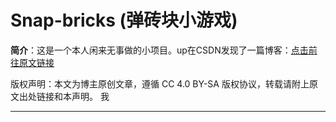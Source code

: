 # Snap-bricks (弹砖块小游戏)

**简介**：这是一个本人闲来无事做的小项目。up在CSDN发现了一篇博客：[点击前往原文链接](https://blog.csdn.net/horizon12/article/details/108646596)

版权声明：本文为博主原创文章，遵循 CC 4.0 BY-SA 版权协议，转载请附上原文出处链接和本声明。
我
***************************
